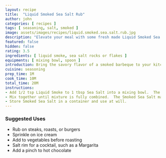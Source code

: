```yaml
---
layout: recipe
title:  "Liquid Smoked Sea Salt Rub"
author: john
categories: [ recipes ]
tags: [ seasoning, salt, smoked ]
image: assets/images/recipes/liquid.smoked.sea.salt.rub.jpg
description: "Elevate your meal with some fresh made Liquid Smoked Sea Salt Rub."
featured: false
hidden: false
rating: 3.5
ingredients: [ liquid smoke, sea salt rocks or flakes ]
equipments: [ mixing bowl, spoon ]
introduction: Bring the savory flavor of a smoked barbeque to your kitchen without the need for a physical smoker.
cuisine: seasoning
prep_time: 1M
cook_time: 10M
total_time: 20M
instructions:
- Add 1/2 tsp Liquid Smoke to 1 tbsp Sea Salt into a mixing bowl.  The liquid Smoke goes a long way.
- Mix together until mixture is fully combined.  The Smoked Sea Salt may take on a yellowish color.
- Store Smoked Sea Salt in a container and use at will.
---
```


### Suggested Uses

- Rub on steaks, roasts, or burgers
- Sprinkle on ice cream
- Add to vegetables before roasting
- Salt rim for a cocktail, such as a Margarita
- Add a pinch to hot chocolate
